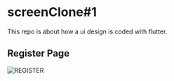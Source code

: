 # screenClone#1

This repo is about how a ui design is coded with flutter. 

## Register Page
![REGISTER](https://user-images.githubusercontent.com/101227317/224431626-1a709a0d-56b2-4a41-b2a6-848872203056.png) 

